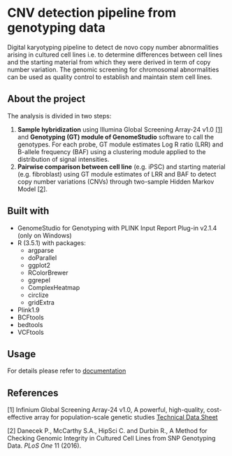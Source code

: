 # CNV detection pipeline from genotyping data
Digital karyotyping pipeline to detect de novo copy number abnormalities arising in cultured cell lines i.e. to determine differences between cell lines and the starting material from which they were derived in term of copy number variation. The genomic screening for chromosomal abnormalities can be used as quality control to establish and maintain stem cell lines.

## About the project
The analysis is divided in two steps:

   1. **Sample hybridization** using Illumina Global Screening Array-24 v1.0 [[1]](#1) and **Genotyping (GT) module of GenomeStudio** software to call the genotypes. For each probe, GT module estimates Log R ratio (LRR) and B-allele frequency (BAF) using a clustering module applied to the distribution of signal intensities.
   1. **Pairwise comparison between cell line** (e.g. iPSC) and starting material (e.g. fibroblast) using GT module estimates of LRR and BAF to detect copy number variations (CNVs) through two-sample Hidden Markov Model [[2]](#2). 

## Built with
 * GenomeStudio for Genotyping with PLINK Input Report Plug-in v2.1.4 (only on Windows)
 * R (3.5.1) with packages: 
     * argparse 
     * doParallel 
     * ggplot2 
     * RColorBrewer 
     * ggrepel
     * ComplexHeatmap
     * circlize
     * gridExtra
  * Plink1.9
  * BCFtools
  * bedtools
  * VCFtools

## Usage
For details please refer to [documentation](https://gitlab.mpcdf.mpg.de/luciat/cnv_detection/-/blob/master/pipeline_description/CNV_analysis_pipeline.pdf)

## References
<a id="1">[1]</a> Infinium Global Screening Array-24 v1.0, A powerful, high-quality, cost-effective array for population-scale genetic studies [Technical Data Sheet](http://www.illumina.com/content/dam/illumina-marketing/documents/products/datasheets/infinium-commercial-gsa-data-sheet-370-2016-016.pdf)  

<a id="2">[2]</a> Danecek P., McCarthy S.A., HipSci C. and Durbin  R., A Method for Checking Genomic Integrity in Cultured Cell Lines from SNP Genotyping Data. _PLoS One_ 11 (2016). 

